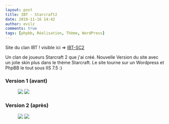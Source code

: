 ```yaml
---
layout: post
title: IBT - Starcraft2
date: 2010-11-16 14:42
author: evilz
comments: true
tags: [phpbb, Réalisation, Thème, WordPress]
---
```

Site du clan IBT ! visible ici => [IBT-SC2](http://www.ibt-sc2.fr)

Un clan de joueurs Starcraft 2 que j'ai créé.
Nouvelle Version du site avec un jolie skin plus dans le thème Starcraft.
Le site tourne sur un Wordpress et PhpBB le tout sous IIS 7.5 :)


### Version 1 (avant)

<figure class="half">
<a href="https://c3.staticflickr.com/7/6092/6229639705_29396c809d_b.jpg"> <img  src="https://c3.staticflickr.com/7/6092/6229639705_29396c809d_b.jpg"  /></a>
<a href="https://c3.staticflickr.com/7/6113/6230156838_472fbf967e_b.jpg"><img  src="https://c3.staticflickr.com/7/6113/6230156838_472fbf967e_b.jpg"  /></a>

</figure>

### Version 2 (après)
<figure class="half">
<a href="https://c3.staticflickr.com/7/6055/6229643389_b39f4edb29_b.jpg"> <img  src="https://c3.staticflickr.com/7/6055/6229643389_b39f4edb29_b.jpg"  /></a>
<a href="https://c3.staticflickr.com/7/6157/6230161942_7ae54074a9_z.jpg"><img  src="https://c3.staticflickr.com/7/6157/6230161942_7ae54074a9_z.jpg"  /></a>

</figure>


